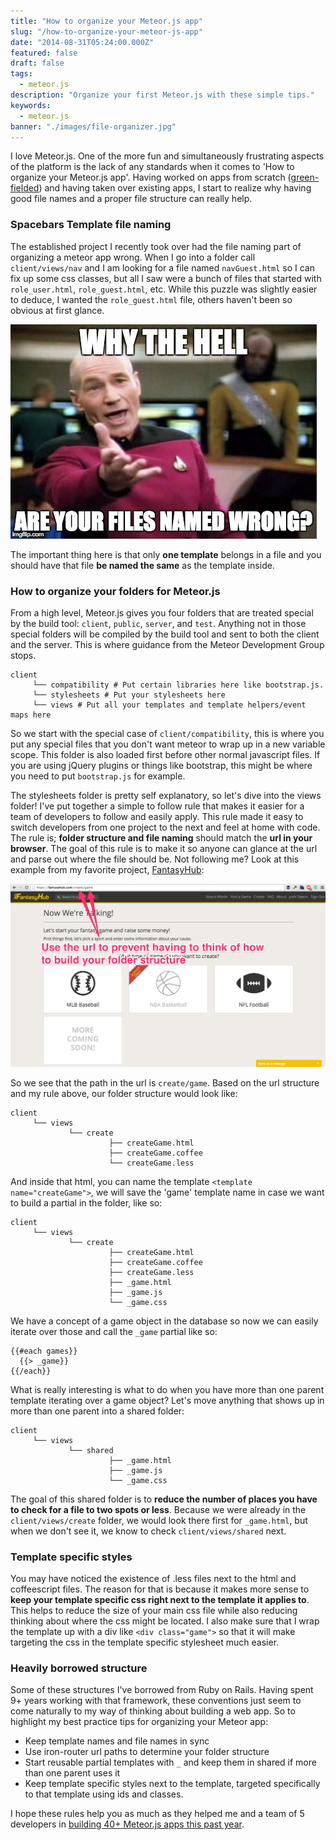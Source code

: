 ```yaml
---
title: "How to organize your Meteor.js app"
slug: "/how-to-organize-your-meteor-js-app"
date: "2014-08-31T05:24:00.000Z"
featured: false
draft: false
tags:
  - meteor.js
description: "Organize your first Meteor.js with these simple tips."
keywords:
  - meteor.js
banner: "./images/file-organizer.jpg"
---
```


I love Meteor.js. One of the more fun and simultaneously frustrating aspects of the platform is the lack of any standards when it comes to 'How to organize your Meteor.js app'. Having worked on apps from scratch ([green-fielded](http://en.wikipedia.org/wiki/Greenfield_project)) and having taken over existing apps, I start to realize why having good file names and a proper file structure can really help.

### Spacebars Template file naming

The established project I recently took over had the file naming part of organizing a meteor app wrong. When I go into a folder call `client/views/nav` and I am looking for a file named `navGuest.html` so I can fix up some css classes, but all I saw were a bunch of files that started with `role_user.html`, `role_guest.html`, etc. While this puzzle was slightly easier to deduce, I wanted the `role_guest.html` file, others haven't been so obvious at first glance.

![Name your Meteor.js templates right](./images/filenames-2.jpg)

The important thing here is that only **one template** belongs in a file and you should have that file **be named the same** as the template inside.

### How to organize your folders for Meteor.js

From a high level, Meteor.js gives you four folders that are treated special by the build tool: `client`, `public`, `server`, and `test`. Anything not in those special folders will be compiled by the build tool and sent to both the client and the server. This is where guidance from the Meteor Development Group stops.

````
client
     └── compatibility # Put certain libraries here like bootstrap.js.
     └── stylesheets # Put your stylesheets here
     └── views # Put all your templates and template helpers/event maps here

````

So we start with the special case of `client/compatibility`, this is where you put any special files that you don't want meteor to wrap up in a new variable scope. This folder is also loaded first before other normal javascript files. If you are using jQuery plugins or things like bootstrap, this might be where you need to put `bootstrap.js` for example.

The stylesheets folder is pretty self explanatory, so let's dive into the views folder! I've put together a simple to follow rule that makes it easier for a team of developers to follow and easily apply. This rule made it easy to switch developers from one project to the next and feel at home with code. The rule is; **folder structure and file naming** should match the **url in your browser**. The goal of this rule is to make it so anyone can glance at the url and parse out where the file should be. Not following me? Look at this example from my favorite project, [FantasyHub](https://fantasyhub.com/):

![How to organize your Meteor.js app example #1](./images/Screen_Shot_2014-08-31_at_11_24_10_AM.png)

So we see that the path in the url is `create/game`. Based on the url structure and my rule above, our folder structure would look like:

````
client
     └── views
             └── create
                      ├── createGame.html
                      ├── createGame.coffee
                      └── createGame.less

````

And inside that html, you can name the template `<template name="createGame">`, we will save the 'game' template name in case we want to build a partial in the folder, like so:

````
client
     └── views
             └── create
                      ├── createGame.html
                      ├── createGame.coffee
                      ├── createGame.less
                      ├── _game.html
                      ├── _game.js
                      └── _game.css

````

We have a concept of a game object in the database so now we can easily iterate over those and call the `_game` partial like so:

```
{{#each games}}
  {{> _game}}
{{/each}}
```

What is really interesting is what to do when you have more than one parent template iterating over a game object? Let's move anything that shows up in more than one parent into a shared folder:

````
client
     └── views
             └── shared
                      ├── _game.html
                      ├── _game.js
                      └── _game.css

````

The goal of this shared folder is to **reduce the number of places you have to check for a file to two spots or less**. Because we were already in the `client/views/create` folder, we would look there first for `_game.html`, but when we don't see it, we know to check `client/views/shared` next.

### Template specific styles

You may have noticed the existence of .less files next to the html and coffeescript files. The reason for that is because it makes more sense to **keep your template specific css right next to the template it applies to**. This helps to reduce the size of your main css file while also reducing thinking about where the css might be located. I also make sure that I wrap the template up with a div like `<div class="game">` so that it will make targeting the css in the template specific stylesheet much easier.

### Heavily borrowed structure

Some of these structures I've borrowed from Ruby on Rails. Having spent 9+ years working with that framework, these conventions just seem to come naturally to my way of thinking about building a web app. So to highlight my best practice tips for organizing your Meteor app:

* Keep template names and file names in sync
* Use iron-router url paths to determine your folder structure
* Start reusable partial templates with `_` and keep them in shared if more than one parent uses it
* Keep template specific styles next to the template, targeted specifically to that template using ids and classes.

I hope these rules help you as much as they helped me and a team of 5 developers in [building 40+ Meteor.js apps this past year](http://joshowens.me/what-ive-learned-from-a-year-with-meteor-js/).
